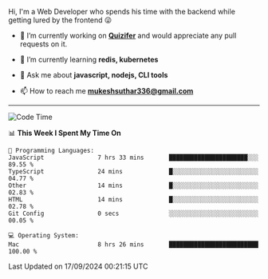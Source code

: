 Hi, I'm a Web Developer who spends his time with the backend while getting lured by the frontend 😜

- 🔭 I’m currently working on **[Quizifer](https://github.com/SutharMukesh/Quizifer/)** and would appreciate any pull requests on it.

- 🌱 I’m currently learning **redis, kubernetes**

- 💬 Ask me about **javascript, nodejs, CLI tools**

- 📫 How to reach me **mukeshsuthar336@gmail.com**

---
<!--START_SECTION:waka-->
![Code Time](http://img.shields.io/badge/Code%20Time-3%2C138%20hrs%2048%20mins-blue)

📊 **This Week I Spent My Time On** 

```text
💬 Programming Languages: 
JavaScript               7 hrs 33 mins       ██████████████████████░░░   89.55 % 
TypeScript               24 mins             █░░░░░░░░░░░░░░░░░░░░░░░░   04.77 % 
Other                    14 mins             █░░░░░░░░░░░░░░░░░░░░░░░░   02.83 % 
HTML                     14 mins             █░░░░░░░░░░░░░░░░░░░░░░░░   02.78 % 
Git Config               0 secs              ░░░░░░░░░░░░░░░░░░░░░░░░░   00.05 % 

💻 Operating System: 
Mac                      8 hrs 26 mins       █████████████████████████   100.00 % 
```


 Last Updated on 17/09/2024 00:21:15 UTC
<!--END_SECTION:waka-->
